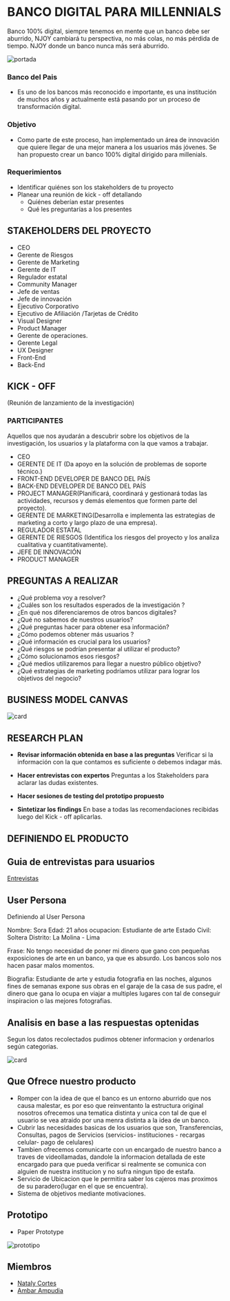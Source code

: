 # BANCO DIGITAL PARA MILLENNIALS
Banco 100% digital, siempre tenemos en mente que un banco debe ser aburrido, NJOY cambiará tu perspectiva, no más colas, no más pérdida de tiempo. NJOY donde un banco nunca más será aburrido.

![portada](https://user-images.githubusercontent.com/32307145/38425205-d88b030c-3978-11e8-85ab-b0f866f53dcc.png)


### Banco del Pais
- Es uno de los bancos más reconocido e importante, es una institución de muchos años y actualmente está pasando por un proceso de transformación digital. 

### Objetivo 
- Como parte de este proceso, han implementado un área de innovación que quiere llegar de una mejor manera a los usuarios más jóvenes. Se han propuesto crear un banco 100% digital dirigido para millenials.

### Requerimientos
- Identificar quiénes son los stakeholders de tu proyecto
- Planear una reunión de kick - off detallando
    * Quiénes deberían estar presentes
    * Qué les preguntarías a los presentes 

## STAKEHOLDERS DEL PROYECTO

* CEO
* Gerente de Riesgos
* Gerente de Marketing
* Gerente de IT
* Regulador estatal
* Community Manager
* Jefe de ventas
* Jefe de innovación
* Ejecutivo Corporativo
* Ejecutivo de Afiliación /Tarjetas de Crédito
* Visual Designer
* Product Manager
* Gerente de operaciones.
* Gerente Legal
* UX Designer
* Front-End
* Back-End

## KICK - OFF
(Reunión de lanzamiento de la investigación)

### PARTICIPANTES

Aquellos que nos ayudarán a descubrir sobre los objetivos de la investigación, los usuarios y la plataforma con la que vamos a trabajar. 

* CEO 
* GERENTE DE IT (Da apoyo en la solución de problemas de soporte técnico.)
* FRONT-END DEVELOPER DE BANCO DEL PAÍS 
* BACK-END DEVELOPER DE BANCO DEL PAÍS
* PROJECT MANAGER(Planificará, coordinará y gestionará todas las actividades, recursos y demás elementos que formen parte del proyecto).
* GERENTE DE MARKETING(Desarrolla e implementa las estrategias de marketing a corto y largo plazo de una empresa).
* REGULADOR ESTATAL
* GERENTE DE RIESGOS (Identifica los riesgos del proyecto y los analiza cualitativa y cuantitativamente).
* JEFE DE INNOVACIÓN
* PRODUCT MANAGER

## PREGUNTAS A REALIZAR


* ¿Qué problema voy a resolver?
* ¿Cuáles son los resultados esperados de la investigación ?
* ¿En qué nos diferenciaremos de otros bancos digitales?
* ¿Qué no sabemos de nuestros usuarios?
* ¿Qué preguntas hacer para obtener esa información?
* ¿Cómo podemos obtener más usuarios ?
* ¿Qué información es crucial para los usuarios?
* ¿Qué riesgos se podrían presentar al utilizar el producto?
* ¿Cómo solucionamos esos riesgos?
* ¿Qué medios utilizaremos para llegar a nuestro público objetivo?
* ¿Qué estrategias de marketing podríamos utilizar para lograr los objetivos del negocio?

## BUSINESS MODEL CANVAS 
![card](assets/images/bmc.PNG)
## RESEARCH PLAN
* **Revisar información obtenida en base a las preguntas** 
	Verificar si la información con la que contamos es suficiente o debemos indagar más.

* **Hacer entrevistas con expertos**
        Preguntas a los Stakeholders para aclarar las dudas existentes.

* **Hacer sesiones de testing del prototipo propuesto**
        
* **Sintetizar los findings** 
        En base a todas las recomendaciones recibidas luego del Kick - off aplicarlas.

## DEFINIENDO EL PRODUCTO

## Guia de entrevistas para usuarios
[Entrevistas](https://docs.google.com/document/d/1xnwaWHZH0gIfjrft_np9M0B1JAwlszksYUuAp5mlVWo/edit?ts=5a99cd17#heading=h.mhocq9xmh2n8)

## User Persona
Definiendo al User Persona

Nombre: Sora
Edad: 21 años
ocupacion: Estudiante de arte
Estado Civil: Soltera
Distrito: La Molina - Lima

Frase: No tengo necesidad de poner mi dinero que gano con pequeñas exposiciones de arte en un banco, ya que es absurdo. Los bancos solo nos hacen pasar malos momentos.

Biografia: Estudiante de arte  y estudia fotografia en las noches, algunos fines de semanas expone sus obras en el garaje de la casa de sus padre, el dinero que gana lo ocupa en viajar a multiples lugares con tal de conseguir inspiracion o las mejores fotografias.

## Analisis en base a las respuestas optenidas
 Segun los datos recolectados pudimos obtener informacion y ordenarlos según categorias.
 
 ![card](assets/images/1.jpg)
 
## Que Ofrece nuestro producto
- Romper con la idea de que el banco es un entorno aburrido que nos causa malestar, es por eso que reinventanto la estructura original nosotros ofrecemos una tematica distinta y unica con tal de que el usuario se vea atraido por una menra distinta a la idea de un banco.
- Cubrir las necesidades basicas de los usuarios que son, Transferencias, Consultas, pagos de Servicios (servicios- instituciones - recargas celular- pago de celulares)
- Tambien ofrecemos comunicarte con un encargado de nuestro banco a traves de videollamadas, dandole la informacion detallada de este encargado para que pueda verificar si realmente se comunica con alguien de nuestra institucion y no sufra ningun tipo de estafa.
- Servicio de Ubicacion que le permitira saber los cajeros mas proximos de su paradero(lugar en el que se encuentra).
- Sistema de objetivos mediante motivaciones.

## Prototipo
- Paper Prototype

![prototipo](assets/images/prot.jpg)

## Miembros
- [Nataly Cortes](https://github.com/NatalyCortez)
- [Ambar Ampudia](https://github.com/ambar13)


